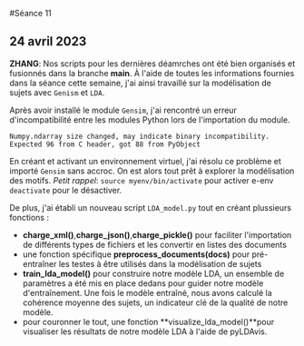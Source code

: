#Séance 11

## 24 avril 2023
**ZHANG**: Nos scripts pour les dernières déamrches ont été bien organisés et fusionnés dans la branche **main**. À l'aide de toutes les informations fournies dans la séance cette semaine, j'ai ainsi travaillé sur la modélisation de sujets avec `Genism` et `LDA`.

Après avoir installé le module `Gensim`, j'ai rencontré un erreur d'incompatibilité entre les modules Python lors de l'importation du module.
```
Numpy.ndarray size changed, may indicate binary incompatibility. Expected 96 from C header, got 88 from PyObject

```

En créant et activant un environnement virtuel, j'ai résolu ce problème et importé `Gensim` sans accroc. On est alors tout prêt à explorer la modélisation des motifs. *Petit rappel*: `source myenv/bin/activate` pour activer e-env `deactivate` pour le désactiver.


De plus, j'ai établi un nouveau script `LDA_model.py` tout en créant plussieurs fonctions :
- **charge_xml()**,**charge_json()**,**charge_pickle()**  pour faciliter l'importation de différents types de fichiers et les convertir en listes des documents
- une fonction spécifique **preprocess_documents(docs)** pour pré-entraîner les testes à être utilisés dans la modélisation de sujets
- **train_lda_model()** pour construire notre modèle LDA, un ensemble de paramètres a été mis en place dedans pour guider notre modèle d'entraînement. Une fois le modèle entraîné, nous avons calculé la cohérence moyenne des sujets, un indicateur clé de la qualité de notre modèle.
- pour couronner le tout, une fonction **visualize_lda_model()**pour visualiser les résultats de notre modèle LDA à l'aide de pyLDAvis.

